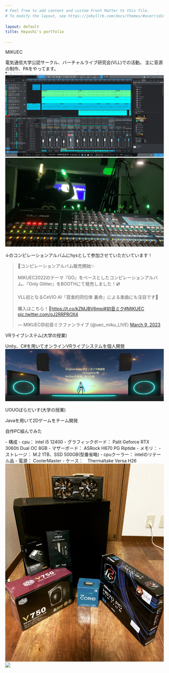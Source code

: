 ```yaml
---
# Feel free to add content and custom Front Matter to this file.
# To modify the layout, see https://jekyllrb.com/docs/themes/#overriding-theme-defaults

layout: default
title: Hayashi's portfolio

---  
```


<p class="body-h2">MIKUEC</p>
電気通信大学公認サークル、バーチャルライブ研究会(VLL)での活動。  
主に音源の制作、PAをやってます。  

<div class="img-row">
<img src="https://github.com/Hayashi1127/Hayashi1127.github.io/blob/main/assets/_img/mikuec/LNGN_cover.png?raw=true"> 
<img src="https://github.com/Hayashi1127/Hayashi1127.github.io/blob/main/assets/_img/mikuec/acoustic-min.png?raw=true">
</div>
  
↓のコンピレーションアルバムにhysとして参加させていただいています！
<blockquote class="twitter-tweet"><p lang="ja" dir="ltr">🎉コンピレーションアルバム販売開始✨<br><br>MIKUEC2022のテーマ『GO』をベースとしたコンピレーションアルバム、『Only Glitter』をBOOTHにて発売しました！💿<br><br>VLL初となるCeVIO AI『音楽的同位体 裏命』による楽曲にも注目です👀<br><br>購入はこちら！🔻<a href="https://t.co/kZMJBV6mpi">https://t.co/kZMJBV6mpi</a><a href="https://twitter.com/hashtag/%E5%88%9D%E9%9F%B3%E3%83%9F%E3%82%AF?src=hash&amp;ref_src=twsrc%5Etfw">#初音ミク</a><a href="https://twitter.com/hashtag/MIKUEC?src=hash&amp;ref_src=twsrc%5Etfw">#MIKUEC</a> <a href="https://t.co/oJ2RRPROX4">pic.twitter.com/oJ2RRPROX4</a></p>&mdash; MIKUEC@初音ミクファンライブ (@uec_miku_LIVE) <a href="https://twitter.com/uec_miku_LIVE/status/1633766324143898625?ref_src=twsrc%5Etfw">March 9, 2023</a></blockquote> <script async src="https://platform.twitter.com/widgets.js" charset="utf-8"></script>

<p class="body-h2">VRライブシステム(大学の授業)</p>  
Unity、C#を用いてオンラインVRライブシステムを個人開発  

<img src="https://github.com/Hayashi1127/Hayashi1127.github.io/blob/main/assets/_img/Unity/vrLive.png?raw=true">


<p class="body-h2">UOUOぱらだいす(大学の授業)</p>  
Javaを用いて2Dゲームをチーム開発  

<p class="body-h2">自作PC組んでみた</p>  
- 構成
    - cpu： intel i5 12400
    - グラフィックボード： Palit Geforce RTX 3060ti Dual OC 8GB
    - マザーボード： ASRock H670 PG Riptide
    - メモリ： 
    - ストレージ： M.2 1TB、SSD 500GB(型番省略)
    - cpuクーラー： intelのリテール品
    - 電源： CoolerMaster 
    - ケース：　Thermaltake Versa H26  

<div class="img-row">
<img src="https://github.com/Hayashi1127/Hayashi1127.github.io/blob/main/assets/_img/original-pc/parts.jpg?raw=true"> 
<img src="https://github.com/Hayashi1127/Hayashi1127.github.io/blob/main/assets/_img/mikuec/complete.jpg?raw=true">
</div>
    